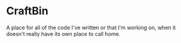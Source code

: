 # CraftBin
A place for all of the code I've written or that I'm working on, when it doesn't really have its own place to call home.  
